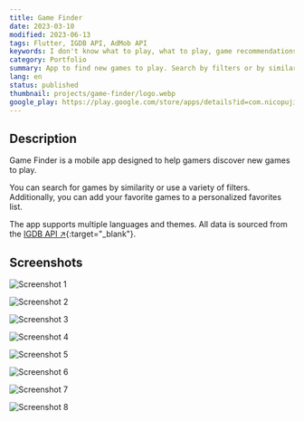 ```yaml
---
title: Game Finder
date: 2023-03-10
modified: 2023-06-13
tags: Flutter, IGDB API, AdMob API
keywords: I don't know what to play, what to play, game recommendations, find new games
category: Portfolio
summary: App to find new games to play. Search by filters or by similar game.
lang: en
status: published
thumbnail: projects/game-finder/logo.webp
google_play: https://play.google.com/store/apps/details?id=com.nicopujia.gamefinder
---
```


## Description

Game Finder is a mobile app designed to help gamers discover new games to play.

You can search for games by similarity or use a variety of filters. Additionally, you can add your favorite games to a personalized favorites list.

The app supports multiple languages and themes. All data is sourced from the [IGDB API ↗](https://www.igdb.com/){:target="_blank"}.

## Screenshots

![Screenshot 1]({static}/images/projects/game-finder/1.jpg)

![Screenshot 2]({static}/images/projects/game-finder/2.jpg)

![Screenshot 3]({static}/images/projects/game-finder/3.jpg)

![Screenshot 4]({static}/images/projects/game-finder/4.jpg)

![Screenshot 5]({static}/images/projects/game-finder/5.jpg)

![Screenshot 6]({static}/images/projects/game-finder/6.jpg)

![Screenshot 7]({static}/images/projects/game-finder/7.jpg)

![Screenshot 8]({static}/images/projects/game-finder/8.jpg)
